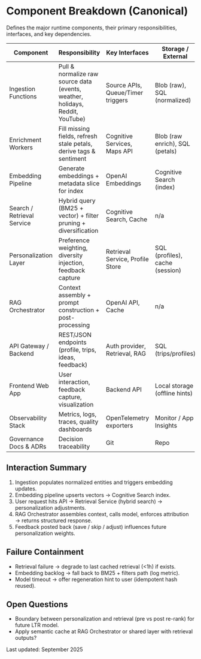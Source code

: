 # Component Breakdown (Canonical)

Defines the major runtime components, their primary responsibilities, interfaces, and key dependencies.

| Component | Responsibility | Key Interfaces | Storage / External |
|-----------|----------------|----------------|--------------------|
| Ingestion Functions | Pull & normalize raw source data (events, weather, holidays, Reddit, YouTube) | Source APIs, Queue/Timer triggers | Blob (raw), SQL (normalized) |
| Enrichment Workers | Fill missing fields, refresh stale petals, derive tags & sentiment | Cognitive Services, Maps API | Blob (raw enrich), SQL (petals) |
| Embedding Pipeline | Generate embeddings + metadata slice for index | OpenAI Embeddings | Cognitive Search (index) |
| Search / Retrieval Service | Hybrid query (BM25 + vector) + filter pruning + diversification | Cognitive Search, Cache | n/a |
| Personalization Layer | Preference weighting, diversity injection, feedback capture | Retrieval Service, Profile Store | SQL (profiles), cache (session) |
| RAG Orchestrator | Context assembly + prompt construction + post-processing | OpenAI API, Cache | n/a |
| API Gateway / Backend | REST/JSON endpoints (profile, trips, ideas, feedback) | Auth provider, Retrieval, RAG | SQL (trips/profiles) |
| Frontend Web App | User interaction, feedback capture, visualization | Backend API | Local storage (offline hints) |
| Observability Stack | Metrics, logs, traces, quality dashboards | OpenTelemetry exporters | Monitor / App Insights |
| Governance Docs & ADRs | Decision traceability | Git | Repo |

## Interaction Summary

1. Ingestion populates normalized entities and triggers embedding updates.
2. Embedding pipeline upserts vectors → Cognitive Search index.
3. User request hits API → Retrieval Service (hybrid search) → personalization adjustments.
4. RAG Orchestrator assembles context, calls model, enforces attribution → returns structured response.
5. Feedback posted back (save / skip / adjust) influences future personalization weights.

## Failure Containment

- Retrieval failure → degrade to last cached retrieval (<1h) if exists.
- Embedding backlog → fall back to BM25 + filters path (log metric).
- Model timeout → offer regeneration hint to user (idempotent hash reused).

## Open Questions

- Boundary between personalization and retrieval (pre vs post re-rank) for future LTR model.
- Apply semantic cache at RAG Orchestrator or shared layer with retrieval outputs?

Last updated: September 2025
